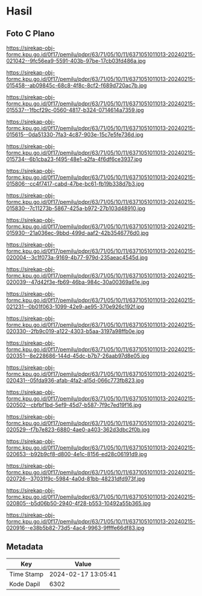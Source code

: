 # Hasil

## Foto C Plano

https://sirekap-obj-formc.kpu.go.id/0f17/pemilu/pdpr/63/71/05/10/11/6371051011013-20240215-021042--9fc56ea9-5591-403b-97be-17cb03fd486a.jpg

https://sirekap-obj-formc.kpu.go.id/0f17/pemilu/pdpr/63/71/05/10/11/6371051011013-20240215-015458--ab09845c-68c8-4f8c-8cf2-f689d720ac7b.jpg

https://sirekap-obj-formc.kpu.go.id/0f17/pemilu/pdpr/63/71/05/10/11/6371051011013-20240215-015537--1fbcf29c-0560-4817-b324-0714614a7359.jpg

https://sirekap-obj-formc.kpu.go.id/0f17/pemilu/pdpr/63/71/05/10/11/6371051011013-20240215-015615--0da51330-7fa3-4c87-903e-15c7e5fe736d.jpg

https://sirekap-obj-formc.kpu.go.id/0f17/pemilu/pdpr/63/71/05/10/11/6371051011013-20240215-015734--6b1cba23-f495-48e1-a2fa-4f6df6ce3937.jpg

https://sirekap-obj-formc.kpu.go.id/0f17/pemilu/pdpr/63/71/05/10/11/6371051011013-20240215-015806--cc4f7417-cabd-47be-bc61-fb19b338d7b3.jpg

https://sirekap-obj-formc.kpu.go.id/0f17/pemilu/pdpr/63/71/05/10/11/6371051011013-20240215-015830--7c11273b-5867-425a-b972-27b103d48910.jpg

https://sirekap-obj-formc.kpu.go.id/0f17/pemilu/pdpr/63/71/05/10/11/6371051011013-20240215-015930--21a036ec-9bbd-499d-aaf2-42b3546776d0.jpg

https://sirekap-obj-formc.kpu.go.id/0f17/pemilu/pdpr/63/71/05/10/11/6371051011013-20240215-020004--3c1f073a-9169-4b77-979d-235aeac4545d.jpg

https://sirekap-obj-formc.kpu.go.id/0f17/pemilu/pdpr/63/71/05/10/11/6371051011013-20240215-020039--47d42f3e-fb69-46ba-984c-30a00369a61e.jpg

https://sirekap-obj-formc.kpu.go.id/0f17/pemilu/pdpr/63/71/05/10/11/6371051011013-20240215-021231--0b01f063-1099-42e9-ae95-370e926c192f.jpg

https://sirekap-obj-formc.kpu.go.id/0f17/pemilu/pdpr/63/71/05/10/11/6371051011013-20240215-020330--2fb9c019-a122-4303-b5aa-3197a98ffb0e.jpg

https://sirekap-obj-formc.kpu.go.id/0f17/pemilu/pdpr/63/71/05/10/11/6371051011013-20240215-020351--8e228686-144d-45dc-b7b7-26aab97d8e05.jpg

https://sirekap-obj-formc.kpu.go.id/0f17/pemilu/pdpr/63/71/05/10/11/6371051011013-20240215-020431--05fda936-afab-4fa2-a15d-066c773fb823.jpg

https://sirekap-obj-formc.kpu.go.id/0f17/pemilu/pdpr/63/71/05/10/11/6371051011013-20240215-020502--cbfbf1bd-5ef9-45d7-b587-7f9c7ed19f16.jpg

https://sirekap-obj-formc.kpu.go.id/0f17/pemilu/pdpr/63/71/05/10/11/6371051011013-20240215-020529--f7b7e823-6880-4ae0-a403-362d3dbc2f0b.jpg

https://sirekap-obj-formc.kpu.go.id/0f17/pemilu/pdpr/63/71/05/10/11/6371051011013-20240215-020653--b92b9cf8-d800-4e1c-8156-ed28c06191d9.jpg

https://sirekap-obj-formc.kpu.go.id/0f17/pemilu/pdpr/63/71/05/10/11/6371051011013-20240215-020726--37031f9c-5984-4a0d-81bb-48231dfd973f.jpg

https://sirekap-obj-formc.kpu.go.id/0f17/pemilu/pdpr/63/71/05/10/11/6371051011013-20240215-020805--b5d06b50-2940-4f28-b553-10492a55b365.jpg

https://sirekap-obj-formc.kpu.go.id/0f17/pemilu/pdpr/63/71/05/10/11/6371051011013-20240215-020916--e38b5b82-73d5-4ac4-9963-9ffffe66df83.jpg


## Metadata

| Key        | Value               |
| ---------- | ------------------- |
| Time Stamp | 2024-02-17 13:05:41 |
| Kode Dapil | 6302                |




